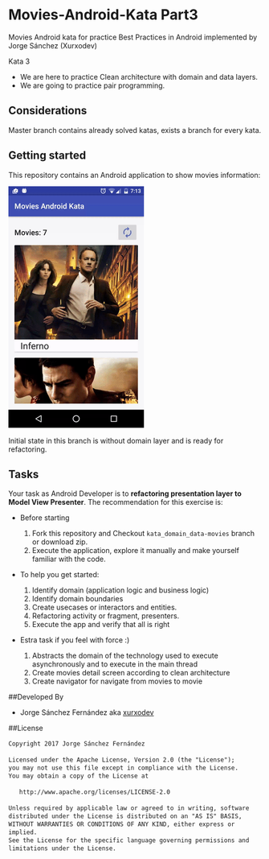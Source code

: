 # Movies-Android-Kata Part3
Movies Android kata for practice Best Practices in Android implemented by Jorge Sánchez (Xurxodev)

Kata 3

- We are here to practice Clean architecture with domain and data layers.
- We are going to practice pair programming.

## Considerations

Master branch contains already solved katas, exists a branch for every kata.

## Getting started

This repository contains an Android application to show movies information:

![](/art/movies.gif)

Initial state in this branch is without domain layer and is ready for refactoring.

## Tasks

Your task as Android Developer is to **refactoring presentation layer to Model View Presenter**.
The recommendation for this exercise is:

  * Before starting
    1. Fork this repository and Checkout `kata_domain_data-movies` branch or download zip.
    3. Execute the application, explore it manually and make yourself familiar with the code.

  * To help you get started:
    1. Identify domain (application logic and business logic)
    2. Identify domain boundaries
    3. Create usecases or interactors and entities.
    4. Refactoring activity or fragment, presenters.
    5. Execute the app and verify that all is right

  * Estra task if you feel with force :)
    1. Abstracts the domain of the technology used to execute asynchronously and to execute in the main thread
    2. Create movies detail screen according to clean architecture
    3. Create navigator for navigate from movies to movie

##Developed By

* Jorge Sánchez Fernández aka [xurxodev](https://twitter.com/xurxodev)

##License


    Copyright 2017 Jorge Sánchez Fernández

    Licensed under the Apache License, Version 2.0 (the "License");
    you may not use this file except in compliance with the License.
    You may obtain a copy of the License at

       http://www.apache.org/licenses/LICENSE-2.0

    Unless required by applicable law or agreed to in writing, software
    distributed under the License is distributed on an "AS IS" BASIS,
    WITHOUT WARRANTIES OR CONDITIONS OF ANY KIND, either express or implied.
    See the License for the specific language governing permissions and
    limitations under the License.
